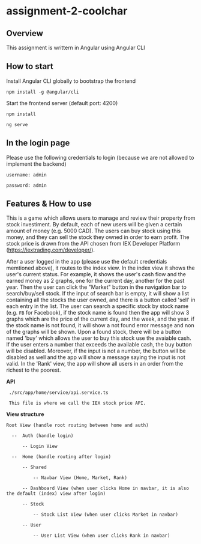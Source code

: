 # assignment-2-coolchar
## Overview
This assignment is writtern in Angular using Angular CLI

## How to start
Install Angular CLI globally to bootstrap the frontend

    npm install -g @angular/cli

Start the frontend server (default port: 4200)

    npm install

    ng serve

## In the login page
Please use the following credentials to login (because we are not allowed to implement the backend)

    username: admin

    password: admin

## Features & How to use
This is a game which allows users to manage and review their property from stock investiment. By default, each of new users will be given a certain amount of money (e.g. 5000 CAD). The users can buy stock using this money, and they can sell the stock they owned in order to earn profit. The stock price is drawn from the API chosen from IEX Developer Platform (https://iextrading.com/developer/).

After a user logged in the app (please use the default credentials memtioned above), it routes to the index view. In the index view it shows the user's current status. For example, it shows the user's cash flow and the earned money as 2 graphs, one for the current day, another for the past year. Then the user can click the "Market" button in the navigation bar to search/buy/sell stock. If the input of search bar is empty, it will show a list containing all the stocks the user owned, and there is a button called 'sell' in each entry in the list. The user can search a specific stock by stock name (e.g. `FB` for Facebook), if the stock name is found then the app will show 3 graphs which are the price of the current day, and the week, and the year. if the stock name is not found, it will show a not found error message and non of the graphs will be shown. Upon a found stock, there will be a button named 'buy' which allows the user to buy this stock use the avaiable cash. If the user enters a number that exceeds the available cash, the buy button will be disabled. Moreover, if the input is not a number, the button will be disabled as well and the app will show a message saying the input is not valid. In the 'Rank' view, the app will show all users in an order from the richest to the poorest. 


**API**

     ./src/app/home/service/api.service.ts
     
     This file is where we call the IEX stock price API.

**View structure**

    Root View (handle root routing between home and auth)

      --  Auth (handle login)

          -- Login View

      --  Home (handle routing after login)

          -- Shared 

              -- Navbar View (Home, Market, Rank)

          -- Dashboard View (when user clicks Home in navbar, it is also the default (index) view after login)

          -- Stock

              -- Stock List View (when user clicks Market in navbar)

          -- User

              -- User List View (when user clicks Rank in navbar)
